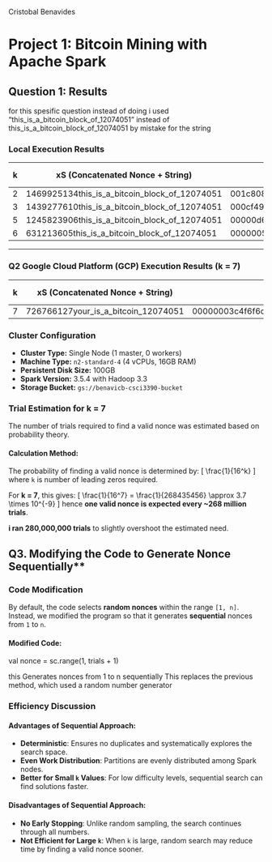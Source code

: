 Cristobal Benavides

# Project 1: Bitcoin Mining with Apache Spark


## **Question 1: Results**

for this spesific question instead of doing i used “this_is_a_bitcoin_block_of_12074051” instead of this_is_a_bitcoin_block_of_12074051 by mistake for the string

### **Local Execution Results**
| k  | xS (Concatenated Nonce + String) | Hash Value | Time Elapsed | Number of Trials |
|----|----------------------------------|------------|--------------|------------------|
| 2  | 1469925134this_is_a_bitcoin_block_of_12074051 | 001c808eb0354863de2e22c04f159d5648d704eb15eff887a259ab748157d83c | 1s | 200 |
| 3  | 1439277610this_is_a_bitcoin_block_of_12074051 | 000cf496c5c8a95a1dee35000ff216a59e6276c42fea56f8238bc4a6c3cf0aad | 1s | 3000 |
| 5  | 1245823906this_is_a_bitcoin_block_of_12074051 | 00000d600788035d3e0d4f59189e1c656afc1468a46da522d77e08da245f7451 | 1s | 150000 |
| 6  | 631213605this_is_a_bitcoin_block_of_12074051 | 0000005354ee65849570f22fcfbe632449be8764ed3a8b66d360dd20de3ab6c5 | 9s | 20,000,000 |

---

### **Q2 Google Cloud Platform (GCP) Execution Results (k = 7)**

| k  | xS (Concatenated Nonce + String) | Hash Value | Time Elapsed | Number of Trials |
|----|----------------------------------|------------|--------------|------------------|
| 7  | 726766127your_is_a_bitcoin_12074051 | 00000003c4f6f6ce8140ebde6f7e487f0058850b4738738afaf726fbe5730cb4 | 811s | 280,000,000 |

### **Cluster Configuration**
- **Cluster Type:** Single Node (1 master, 0 workers)
- **Machine Type:** `n2-standard-4` (4 vCPUs, 16GB RAM)
 - **Persistent Disk Size:** 100GB
- **Spark Version:** 3.5.4 with Hadoop 3.3
- **Storage Bucket:** `gs://benavicb-csci3390-bucket`

 ### **Trial Estimation for k = 7**
The number of trials required to find a valid nonce was estimated based on probability theory.

#### **Calculation Method:**
The probability of finding a valid nonce is determined by:
\[
\frac{1}{16^k}
\]
where `k` is number of leading zeros required.

For **k = 7**, this gives:
\[
\frac{1}{16^7} = \frac{1}{268435456} \approx 3.7 \times 10^{-9}
\]
hence **one valid nonce is expected every ~268 million trials**.

 **i ran 280,000,000 trials** to slightly overshoot the estimated need.


## Q3. Modifying the Code to Generate Nonce Sequentially**
### **Code Modification**
By default, the code selects **random nonces** within the range `[1, n]`. Instead, we modified the program so that it generates **sequential** nonces from `1` to `n`. 

#### **Modified Code:**
val nonce = sc.range(1, trials + 1) 

this Generates nonces from 1 to n sequentially
This replaces the previous method, which used a random number generator

### **Efficiency Discussion**
#### **Advantages of Sequential Approach:**
- **Deterministic**: Ensures no duplicates and systematically explores the search space.
- **Even Work Distribution**: Partitions are evenly distributed among Spark nodes.
- **Better for Small `k` Values**: For low difficulty levels, sequential search can find solutions faster.

#### **Disadvantages of Sequential Approach:**
- **No Early Stopping**: Unlike random sampling, the search continues through all numbers.
- **Not Efficient for Large `k`**: When `k` is large, random search may reduce time by finding a valid nonce sooner.
